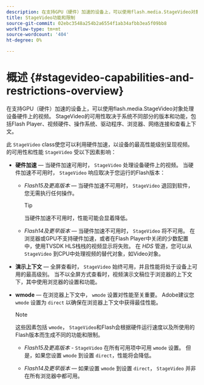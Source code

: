 ```yaml
---
description: 在支持GPU（硬件）加速的设备上，可以使用flash.media.StageVideo对象处理设备硬件上的视频。 StageVideo的可用性取决于系统不同部分的版本和功能，包括Flash Player、视频硬件、操作系统、驱动程序、浏览器、网络连接和查看上下文。
title: StageVideo功能和限制
source-git-commit: 02ebc3548a254b2a6554f1ab34afbb3ea5f09bb8
workflow-type: tm+mt
source-wordcount: '404'
ht-degree: 0%

---
```


# 概述 {#stagevideo-capabilities-and-restrictions-overview}

在支持GPU（硬件）加速的设备上，可以使用flash.media.StageVideo对象处理设备硬件上的视频。 StageVideo的可用性取决于系统不同部分的版本和功能，包括Flash Player、视频硬件、操作系统、驱动程序、浏览器、网络连接和查看上下文。

此 `StageVideo` class使您可以利用硬件加速，以设备的最高性能级别呈现视频。 的可用性和性能 `StageVideo` 受以下因素影响：

* **硬件加速**  — 当硬件加速可用时， `StageVideo` 处理设备硬件上的视频。 当硬件加速不可用时， `StageVideo` 响应取决于您运行的Flash版本：

   * *Flash15及更高版本*  — 当硬件加速不可用时， `StageVideo` 退回到软件，您无需执行任何操作。

     >[!TIP]
     >
     >当硬件加速不可用时，性能可能会显着降低。

   * *Flash14及更早版本*  — 当硬件加速不可用时， `StageVideo` 将不可用。 在浏览器或GPU不支持硬件加速，或者在Flash Player中关闭的少数配置中，使用TVSDK HLS栈栈的视频显示将失败。 在 *HDS* 管道，您可以从 `StageVideo` 到CPU中处理视频的替代对象，如Video对象。

* **演示上下文**  — 全屏查看时， `StageVideo` 始终可用，并且性能将处于设备上可用的最高级别。 当不以全屏方式查看时，视频演示文稿位于浏览器的上下文下，其中使用浏览器的设置和功能。

* **wmode**  — 在浏览器上下文中， `wmode` 设置对性能至关重要。 Adobe建议您 `wmode` 设置为 `direct` 以确保在浏览器上下文中获得最佳性能。

  >[!NOTE]
  >
  >这些因素包括 `wmode`， `StageVideo`和Flash会根据硬件运行速度以及所使用的Flash版本而生成不同的功能和限制。

   * *Flash15及更高版本* - `StageVideo` 在所有可用项中可用 `wmode` 设置。 但是，如果您设置 `wmode` 到设置 `direct`，性能将会降低。

   * *Flash14及更早版本*  — 如果设置 `wmode` 到设置 `direct`， `StageVideo` 并非在所有浏览器中都可用。
